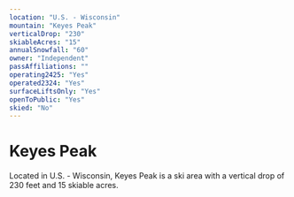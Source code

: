 ```yaml
---
location: "U.S. - Wisconsin"
mountain: "Keyes Peak"
verticalDrop: "230"
skiableAcres: "15"
annualSnowfall: "60"
owner: "Independent"
passAffiliations: ""
operating2425: "Yes"
operated2324: "Yes"
surfaceLiftsOnly: "Yes"
openToPublic: "Yes"
skied: "No"
---
```


# Keyes Peak

Located in U.S. - Wisconsin, Keyes Peak is a ski area with a vertical drop of 230 feet and 15 skiable acres.